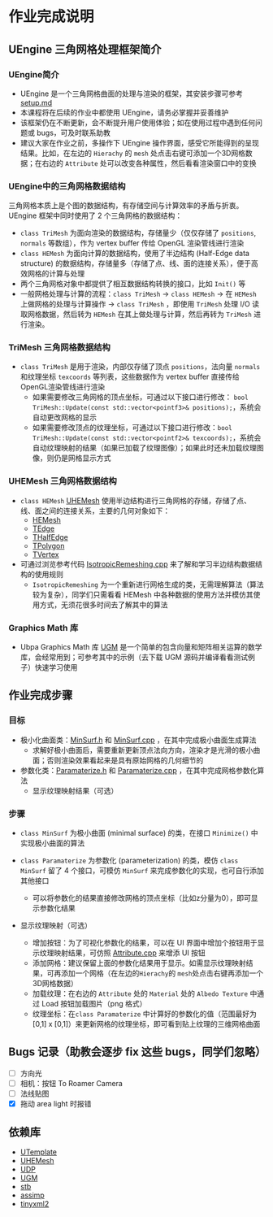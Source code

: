 # 作业完成说明

## UEngine 三角网格处理框架简介

### UEngine简介
- UEngine 是一个三角网格曲面的处理与渲染的框架，其安装步骤可参考 [setup.md](setup.md) 
- 本课程将在后续的作业中都使用 UEngine，请务必掌握并妥善维护
- 该框架仍在不断更新，会不断提升用户使用体验；如在使用过程中遇到任何问题或 bugs，可及时联系助教
- 建议大家在作业之前，多操作下 UEngine 操作界面，感受它所能得到的呈现结果。比如，在左边的 `Hierachy` 的 `mesh` 处点击右键可添加一个3D网格数据；在右边的 `Attribute` 处可以改变各种属性，然后看看渲染窗口中的变换

### UEngine中的三角网格数据结构

三角网格本质上是个图的数据结构，有存储空间与计算效率的矛盾与折衷。UEngine 框架中同时使用了 2 个三角网格的数据结构：
 - `class TriMesh` 为面向渲染的数据结构，存储量少（仅仅存储了 `positions`, `normals` 等数组），作为 vertex buffer 传给 OpenGL 渲染管线进行渲染
 - `class HEMesh` 为面向计算的数据结构，使用了半边结构 (Half-Edge data structure) 的数据结构，存储量多（存储了点、线、面的连接关系），便于高效网格的计算与处理
 - 两个三角网格对象中都提供了相互数据结构转换的接口，比如 `Init()` 等
 - 一般网格处理与计算的流程：`class TriMesh`  -> `class HEMesh` -> 在 `HEMesh` 上做网格的处理与计算操作 -> `class TriMesh` ，即使用 `TriMesh` 处理 I/O 读取网格数据，然后转为 `HEMesh` 在其上做处理与计算，然后再转为 `TriMesh` 进行渲染。


### TriMesh 三角网格数据结构

- `class TriMesh` 是用于渲染，内部仅存储了顶点 `positions`，法向量 `normals` 和纹理坐标 `texcoords` 等列表，这些数据作为 vertex buffer 直接传给OpenGL渲染管线进行渲染
  - 如果需要修改三角网格的顶点坐标，可通过以下接口进行修改： `bool TriMesh::Update(const std::vector<pointf3>& positions);`，系统会自动更改网格的显示
  - 如果需要修改顶点的纹理坐标，可通过以下接口进行修改：`bool TriMesh::Update(const std::vector<pointf2>& texcoords);`，系统会自动纹理映射的结果（如果已加载了纹理图像）；如果此时还未加载纹理图像，则仍是网格显示方式

### UHEMesh 三角网格数据结构

- `class HEMesh` [UHEMesh](https://github.com/Ubpa/UHEMesh) 使用半边结构进行三角网格的存储，存储了点、线、面之间的连接关系，主要的几何对象如下：
  - [HEMesh](https://github.com/Ubpa/UHEMesh/blob/master/include/UHEMesh/HEMesh.h) 
  - [TEdge](https://github.com/Ubpa/UHEMesh/blob/master/include/UHEMesh/TEdge.h) 
  - [THalfEdge](https://github.com/Ubpa/UHEMesh/blob/master/include/UHEMesh/THalfEdge.h) 
  - [TPolygon](https://github.com/Ubpa/UHEMesh/blob/master/include/UHEMesh/TPolygon.h) 
  - [TVertex](https://github.com/Ubpa/UHEMesh/blob/master/include/UHEMesh/TVertex.h) 
- 可通过浏览参考代码 [IsotropicRemeshing.cpp](src/Engine/MeshEdit/IsotropicRemeshing.cpp) 来了解和学习半边结构数据结构的使用规则
  - `IsotropicRemeshing` 为一个重新进行网格生成的类，无需理解算法（算法较为复杂），同学们只需看看 HEMesh 中各种数据的使用方法并模仿其使用方式，无须花很多时间去了解其中的算法

### Graphics Math 库

- Ubpa Graphics Math 库 [UGM](https://github.com/Ubpa/UGM) 是一个简单的包含向量和矩阵相关运算的数学库，会经常用到；可参考其中的示例（去下载 UGM 源码并编译看看测试例子）快速学习使用


## 作业完成步骤

### 目标

- 极小化曲面类：[MinSurf.h](include/Engine/MeshEdit/MinSurf.h) 和 [MinSurf.cpp](src/Engine/MeshEdit/MinSurf.cpp) ，在其中完成极小曲面生成算法
  - 求解好极小曲面后，需要重新更新顶点法向方向，渲染才是光滑的极小曲面；否则渲染效果看起来是具有原始网格的几何细节的
- 参数化类：[Paramaterize.h](include/Engine/MeshEdit/Paramaterize.h) 和 [Paramaterize.cpp](src/Engine/MeshEdit/Paramaterize.cpp) ，在其中完成网格参数化算法
  - 显示纹理映射结果（可选）

### 步骤

- `class MinSurf` 为极小曲面 (minimal surface) 的类，在接口 `Minimize()` 中实现极小曲面的算法
- `class Paramaterize` 为参数化 (parameterization) 的类，模仿 `class MinSurf` 留了 4 个接口，可模仿 `MinSurf` 来完成参数化的实现，也可自行添加其他接口
  - 可以将参数化的结果直接修改网格的顶点坐标（比如z分量为0），即可显示参数化结果

- 显示纹理映射（可选）
  - 增加按钮：为了可视化参数化的结果，可以在 UI 界面中增加个按钮用于显示纹理映射结果，可仿照 [Attribute.cpp](src/UI/Attribute.cpp) 来增添 UI 按钮
  - 添加网格：建议保留上面的参数化结果用于显示。如需显示纹理映射结果，可再添加一个网格（在左边的`Hierachy`的 `mesh`处点击右键再添加一个3D网格数据）
  - 加载纹理：在右边的 `Attribute` 处的 `Material` 处的  `Albedo Texture` 中通过 Load 按钮加载图片（png 格式）
  - 纹理坐标：在`class Paramaterize` 中计算好的参数化的值（范围最好为 [0,1] x [0,1]）来更新网格的纹理坐标，即可看到贴上纹理的三维网格曲面
  
## Bugs 记录（助教会逐步 fix 这些 bugs，同学们忽略）

- [ ] 方向光
- [ ] 相机：按钮 To Roamer Camera
- [ ] 法线贴图
- [x] 拖动 area light 时报错

## 依赖库

- [UTemplate](https://github.com/Ubpa/UTemplate) 
- [UHEMesh](https://github.com/Ubpa/UHEMesh) 
- [UDP](https://github.com/Ubpa/UDP) 
- [UGM](https://github.com/Ubpa/UGM) 
- [stb](https://github.com/nothings/stb) 
- [assimp](https://github.com/assimp/assimp) 
- [tinyxml2](https://github.com/leethomason/tinyxml2) 

